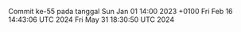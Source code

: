 Commit ke-55 pada tanggal Sun Jan 01 14:00 2023 +0100
Fri Feb 16 14:43:06 UTC 2024
Fri May 31 18:30:50 UTC 2024
